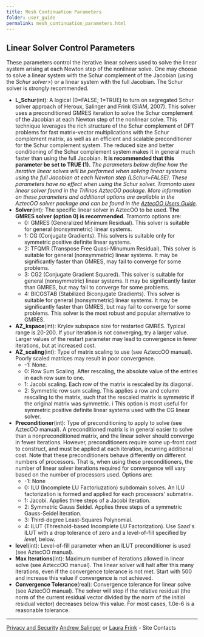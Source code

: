 ```yaml
---
title: Mesh Continuation Parameters
folder: user_guide
permalink: mesh_continuation_parameters.html
---
```


## Linear Solver Control Parameters

These parameters control the iterative linear solvers used to solve the linear system arising at each Newton step of the nonlinear solve. One may choose to solve a linear system with the Schur complement of the Jacobian (using the _Schur solver>_) or a linear system with the full Jacobian. The Schur solver is strongly recommended.

*   **L_Schur**(int): A logical (0=FALSE; 1=TRUE) to turn on segregated Schur solver approach of Heroux, Salinger and Frink (SIAM, 2007). This solver uses a preconditioned GMRES iteration to solve the Schur complement of the Jacobian at each Newton step of the nonlinear solve. This technique leverages the rich structure of the Schur complement of DFT problems for fast matrix-vector multiplications with the Schur complement matrix, as well as an efficient and scalable preconditioner for the Schur complement system. The reduced size and better conditioning of the Schur complement system makes it in general much faster than using the full Jacobian. <cr>**It is recommended that this parameter be set to TRUE (1).**</cr>
_The parameters below define how the iterative linear solves will be performed when solving linear systems using the full Jacobian at each Newton step (LSchur=FALSE). These parameters have no effect when using the Schur solver. Tramonto uses linear solver found in the Trilinos AztecOO package. More information on these parameters and additional options are available in the AztecOO solver package and can be found in the [AztecOO Users Guide](https://trilinos.github.io/aztecoo_doxygen.html)._
*   **Solver**(int): The specific linear solver in AztecOO to be used. **The GMRES solver (option 0) is recommended**. Tramonto options are:
    *   0: GMRES (Generalized Minimum Residual). This solver is suitable for general (nonsymmetric) linear systems.
    *   1: CG (Conjugate Gradients). This solvers is suitable only for symmetric positive definite linear systems.
    *   2: TFQMR (Transpose Free Quasi-Minumum Residual). This solver is suitable for general (nonsymmetric) linear systems. It may be significantly faster than GMRES, may fail to converge for some problems.
    *   3: CG2 (Conjugate Gradient Squared). This solver is suitable for general (nonsymmetric) linear systems. It may be significantly faster than GMRES, but may fail to converge for some problems.
    *   4: BICGSTAB (Stabilized Biconjugate Gradients). This solver is suitable for general (nonsymmetric) linear systems. It may be significantly faster than GMRES, but may fail to converge for some problems. This solver is the most robust and popular alternative to GMRES.
*   **AZ_kspace**(int): Krylov subspace size for restarted GMRES. Typical range is 20-200\. If your iteration is not converging, try a larger value. Larger values of the restart parameter may lead to convergence in fewer iterations, but at increased cost.
*   **AZ_scaling**(int): Type of matrix scaling to use (see AzteccOO manual). Poorly scaled matrices may result in poor convergence.
    *   -1: None.
    *   0: Row Sum Scaling. After rescaling, the absolute value of the entries in each row sum to one.
    *   1: Jacobi scaling. Each row of the matrix is rescaled by its diagonal.
    *   2: Symmetric row sum scaling. This applies a row and column rescaling to the matrix, such that the rescaled matrix is symmetric if the original matrix was symmetric. i This option is most useful for symmetric positive definite linear systems used with the CG linear solver.
*   **Preconditioner**(int): Type of preconditioning to apply to solve (see AztecOO manual). A preconditioned matrix is in general easier to solve than a nonpreconditioned matrix, and the linear solver should converge in fewer iterations. However, preconditioners require some up-front cost to construct, and must be applied at each iteration, incurring additional cost. Note that these preconditioners behave differently on different numbers of processors. That is, when using these preconditioners, the number of linear solver iterations required for convergence will vary based on the number of processors used. Options are:
    *   -1: None
    *   0: ILU (Incomplete LU Factoriuzation) subdomain solves. An ILU factorization is formed and applied for each processors' submatrix.
    *   1: Jacobi. Applies three steps of a Jacobi iteration.
    *   2: Symmetric Gauss Seidel. Applies three steps of a symmetric Gauss-Seidel iteration.
    *   3: Third-degree Least-Squares Polynomial.
    *   4: ILUT (Threshold-based Incomplete LU Factorization). Use Saad's ILUT with a drop tolerance of zero and a level-of-fill specified by _level_, below.
*   **level**(int): Level-of-fill parameter when an ILUT preconditioner is used (see AztecOO manual).
*   **Max Iterations**(int): Maximum number of iterations allowed in linear solve (see AzteccOO manual). The linear solver will halt after this many iterations, even if the convergence tolerance is not met. Start with 500 and increase this value if convergence is not achieved.
*   **Convergence Tolerance**(real): Convergence tolerance for linear solve (see AztecOO manual). The solver will stop if the relative residual (the norm of the current residual vector divided by the norm of the initial residual vector) decreases below this value. For most cases, 1.0e-6 is a reasonable tolerance.

***

[Privacy and Security](http://www.sandia.gov/general/privacy-security/index.html)
[Andrew Salinger](mailto:agsalin@sandia.gov) or [Laura Frink](mailto:ljfrink@colderinsights.com) - Site Contacts
